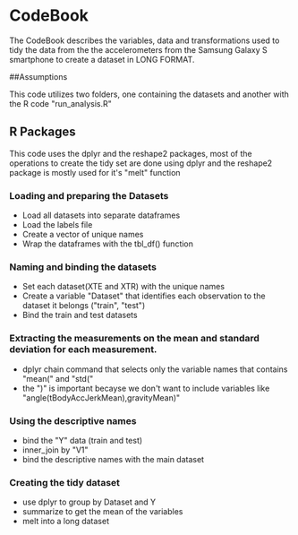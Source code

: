 # CodeBook

The CodeBook describes the variables, data and transformations used  to tidy the data from the the accelerometers from the Samsung Galaxy S smartphone to create a dataset in LONG FORMAT.

##Assumptions

This code  utilizes two folders, one containing the datasets and another with the R code "run_analysis.R"

## R Packages

This code uses the dplyr and the reshape2 packages, most of the operations to create the tidy set are done using dplyr and the reshape2 package is mostly used for it's "melt" function


### Loading and preparing the Datasets

* Load all datasets into separate dataframes
* Load the labels file
* Create a vector of unique names
* Wrap the dataframes with the tbl_df() function

### Naming and binding the datasets

* Set each dataset(XTE and XTR) with the unique names
* Create a variable "Dataset" that identifies each observation to the dataset it belongs ("train", "test")
* Bind the train and test datasets

### Extracting the measurements on the mean and standard deviation for each measurement.

* dplyr chain command that selects only the variable names that contains "mean(" and "std("
* the ")" is important becayse we don't want to include variables like "angle(tBodyAccJerkMean),gravityMean)"

### Using the descriptive names
* bind the "Y" data (train and test)
* inner_join by "V1"
* bind the descriptive names with the main dataset

### Creating the tidy dataset

* use dplyr to group by Dataset and Y 
* summarize to get the mean of the variables
* melt into a long dataset

